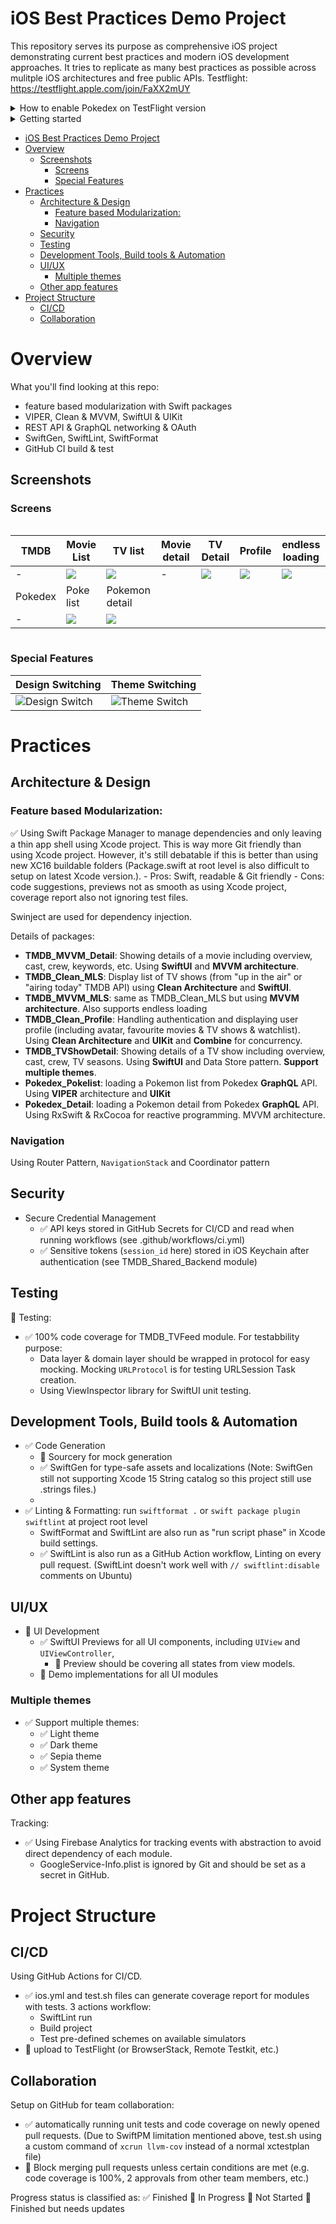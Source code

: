 iOS Best Practices Demo Project
=============================

This repository serves its purpose as  comprehensive iOS project demonstrating current best practices and modern iOS development approaches. It tries to replicate as many best practices as possible across mulitple iOS architectures and free public APIs. Testflight: https://testflight.apple.com/join/FaXX2mUY

<details>
<summary>How to enable Pokedex on TestFlight version</summary>

Please search for a Pokemon film and click on "Pocket Monster" keyword from detail page to enable Pokedex tab.

</details>

<details>
<summary>Getting started</summary>
Create a xcconfig file with this pattern in Build.xcconfig:

```
TMDB_API_KEY=
PRODUCT_BUNDLE_IDENTIFIER=
```

Also adding a GoogleService-Info.plist file to the root of the project for Firebase Analytics. (Or setting the false flag in Rebuild/Rebuild/RebuildApp.swift to skip Firebase Analytics)

</details>


- [iOS Best Practices Demo Project](#ios-best-practices-demo-project)
- [Overview](#overview)
  - [Screenshots](#screenshots)
    - [Screens](#screens)
    - [Special Features](#special-features)
- [Practices](#practices)
  - [Architecture \& Design](#architecture--design)
    - [Feature based Modularization:](#feature-based-modularization)
    - [Navigation](#navigation)
  - [Security](#security)
  - [Testing](#testing)
  - [Development Tools, Build tools \& Automation](#development-tools-build-tools--automation)
  - [UI/UX](#uiux)
    - [Multiple themes](#multiple-themes)
  - [Other app features](#other-app-features)
- [Project Structure](#project-structure)
  - [CI/CD](#cicd)
  - [Collaboration](#collaboration)


# Overview 

What you'll find looking at this repo:
- feature based modularization with Swift packages
- VIPER, Clean & MVVM, SwiftUI & UIKit
- REST API & GraphQL networking & OAuth 
- SwiftGen, SwiftLint, SwiftFormat
- GitHub CI build & test

## Screenshots

### Screens

<div class="table-wrapper" markdown="block" style="overflow-x: auto; white-space: nowrap;">

|TMDB| Movie List | TV list | Movie detail | TV Detail | Profile | endless loading |
|-|-|-|-|-|-|-|
|-|![](.screenshots/moviefeed.gif)|![](.screenshots/tvfeed.png)|-|![](.screenshots/tvdetail.png)|![](.screenshots/tmdb-profile.png)|![](.screenshots/moviefeed-endless.gif)|
|Pokedex|Poke list|Pokemon detail|
|-|![](.screenshots/pokemon-list.png)|![](.screenshots/pokemon-detail.png)|

</div>

### Special Features

| Design Switching | Theme Switching |
|---------|------|
| ![Design Switch](.screenshots/switch-design.gif) | ![Theme Switch](.screenshots/switch-themes.gif) |

# Practices

## Architecture & Design

### Feature based Modularization:

✅ Using Swift Package Manager to manage dependencies and only leaving a thin app shell using Xcode project. This is way more Git friendly than using Xcode project. However, it's still debatable if this is better than using new XC16 buildable folders (Package.swift at root level is also difficult to setup on latest Xcode version.). 
    - Pros: Swift, readable & Git friendly 
    - Cons: code suggestions, previews not as smooth as using Xcode project, coverage report also not ignoring test files.

Swinject are used for dependency injection.

Details of packages:
- **TMDB_MVVM_Detail**: Showing details of a movie including overview, cast, crew, keywords, etc. Using **SwiftUI** and **MVVM architecture**. 
- **TMDB_Clean_MLS**: Display list of TV shows (from "up in the air" or "airing today" TMDB API) using **Clean Architecture** and **SwiftUI**.
- **TMDB_MVVM_MLS**: same as TMDB_Clean_MLS but using **MVVM architecture**. Also supports endless loading
- **TMDB_Clean_Profile**: Handling authentication and displaying user profile (including avatar, favourite movies & TV shows & watchlist). Using **Clean Architecture** and **UIKit** and **Combine** for concurrency.
- **TMDB_TVShowDetail**: Showing details of a TV show including overview, cast, crew, TV seasons. Using **SwiftUI** and Data Store pattern. **Support multiple themes**.
- **Pokedex_Pokelist**: loading a Pokemon list from Pokedex **GraphQL** API. Using **VIPER** architecture and **UIKit**
- **Pokedex_Detail**: loading a Pokemon detail from Pokedex **GraphQL** API. Using RxSwift & RxCocoa for reactive programming. MVVM architecture.

### Navigation

Using Router Pattern, `NavigationStack` and Coordinator pattern

## Security

- Secure Credential Management
    - ✅ API keys stored in GitHub Secrets for CI/CD and read when running workflows (see .github/workflows/ci.yml)
    - ✅ Sensitive tokens (`session_id` here) stored in iOS Keychain after authentication (see TMDB_Shared_Backend module)

## Testing

🚧 Testing: 
- ✅ 100% code coverage for TMDB_TVFeed module. For testabbility purpose:
    - Data layer & domain layer should be wrapped in protocol for easy mocking. Mocking `URLProtocol` is for testing URLSession Task creation.
    - Using ViewInspector library for SwiftUI unit testing.

## Development Tools, Build tools & Automation

- ✅ Code Generation
    - 🔴 Sourcery for mock generation
    - ✅ SwiftGen for type-safe assets and localizations (Note: SwiftGen still not supporting Xcode 15 String catalog so this project still use .strings files.)
    - 
- ✅ Linting & Formatting: run `swiftformat .` or `swift package plugin swiftlint` at project root level
  - SwiftFormat and SwiftLint are also run as "run script phase" in Xcode build settings.
  - ✅ SwiftLint is also run as a GitHub Action workflow, Linting on every pull request. (SwiftLint doesn't work well with `// swiftlint:disable` comments on Ubuntu)

</details>

## UI/UX

- 🚧 UI Development
    - ✅ SwiftUI Previews for all UI components, including `UIView` and `UIViewController`, 
        - 🚧 Preview should be covering all states from view models.
    - 🚧 Demo implementations for all UI modules

### Multiple themes

- ✅ Support multiple themes:
    - ✅ Light theme
    - ✅ Dark theme
    - ✅ Sepia theme
    - ✅ System theme

## Other app features

Tracking:
- ✅  Using Firebase Analytics for tracking events with abstraction to avoid direct dependency of each module.
  - GoogleService-Info.plist is ignored by Git and should be set as a secret in GitHub.

# Project Structure
## CI/CD

Using GitHub Actions for CI/CD.
- ✅ ios.yml and test.sh files can generate coverage report for modules with tests. 3 actions workflow:
  - SwiftLint run
  - Build project
  - Test pre-defined schemes on available simulators
- 🔴 upload to TestFlight (or BrowserStack, Remote Testkit, etc.)

## Collaboration

Setup on GitHub for team collaboration:
- ✅ automatically running unit tests and code coverage on newly opened pull requests. (Due to SwiftPM limitation mentioned above, test.sh using a custom command of `xcrun llvm-cov` instead of a normal xctestplan file) 
- 🚧 Block merging pull requests unless certain conditions are met (e.g. code coverage is 100%, 2 approvals from other team members, etc.)


Progress status is classified as: ✅ Finished 🚧 In Progress 🔴 Not Started 🔔 Finished but needs updates